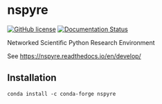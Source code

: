 # nspyre
[![GitHub license](https://img.shields.io/github/license/nspyre-org/nspyre)](https://github.com/nspyre-org/nspyre/blob/master/LICENSE)
[![Documentation Status](https://readthedocs.org/projects/nspyre/badge/?version=latest)](https://nspyre.readthedocs.io/en/latest/?badge=latest)

Networked Scientific Python Research Environment

See https://nspyre.readthedocs.io/en/develop/

## Installation

```
conda install -c conda-forge nspyre
```
